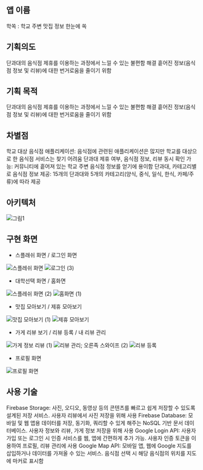 ## 앱 이름
학쏙 : 학교 주변 맛집 정보 한눈에 쏙​

## 기획의도 
단과대의 음식점 제휴를 이용하는 과정에서 느낄 수 있는 불편함 해결 
흩어진 정보(음식점 정보 및 리뷰)에 대한 번거로움을 줄이기 위함

## 기획 목적 
단과대의 음식점 제휴를 이용하는 과정에서 느낄 수 있는 불편함 해결 
흩어진 정보(음식점 정보 및 리뷰)에 대한 번거로움을 줄이기 위함

## 차별점

학교 대상 음식점 애플리케이션: 음식점에 관련된 애플리케이션은 많지만 학교를 대상으로 한 음식점 서비스는 찾기 어려움
단과대 제휴 여부, 음식점 정보, 리뷰 동시 확인 가능: 커뮤니티에 흩어져 있는 학교 주변 음식점 정보를 얻기에 용이함
단과대, 카테고리별로 음식점 정보 제공: 15개의 단과대와 5개의 카테고리(양식, 중식, 일식, 한식, 카페/주류)에 따라 제공

## 아키텍처
![그림1](https://github.com/khee2/new-mobilesw/assets/124848492/8134a2e7-b9f5-4b2f-989c-e48af747b624)

## 구현 화면 
- 스플래쉬 화면 / 로그인 화면
  
![스플레쉬 화면](https://github.com/khee2/new-mobilesw/assets/124848492/525e41cc-b3a3-44da-a5db-5c65b7f65a9e)
![로그인 (3)](https://github.com/khee2/new-mobilesw/assets/124848492/8c376ae3-3e33-4777-98db-31955059ac20)

- 대학선택 화면 / 홈화면
  
![스플레쉬 화면 (2)](https://github.com/khee2/new-mobilesw/assets/124848492/3eca33ca-a279-4e3b-8069-2304e3a8fba3)
![홈화면 (1)](https://github.com/khee2/new-mobilesw/assets/124848492/7a916dbb-b484-4792-830a-3587d43c0c3e)

- 맛집 모아보기 / 제휴 모아보기
  
![맛집 모아보기 (1)](https://github.com/khee2/new-mobilesw/assets/124848492/a140d955-0fe2-446c-b9c1-0a6f0c517575)
![제휴 모아보기](https://github.com/khee2/new-mobilesw/assets/124848492/128ee537-6428-499f-af3b-1ecb4dcb3709)

- 가게 리뷰 보기 / 리뷰 등록 / 내 리뷰 관리
  
![가게 정보   리뷰 (1)](https://github.com/khee2/new-mobilesw/assets/124848492/326e8977-8efa-4a61-af7e-a299a4836778)
![리뷰 관리; 오른족 스와이프 (2)](https://github.com/khee2/new-mobilesw/assets/124848492/1f0669b7-32e5-45ce-af97-5b65a7cede0c)
![리뷰 등록](https://github.com/khee2/new-mobilesw/assets/124848492/695930c1-6ded-4726-a4e5-7ade238dc105)

- 프로필 화면
  
![프로필 화면](https://github.com/khee2/new-mobilesw/assets/124848492/29176f95-5d3b-41cf-a7b0-13e5d3b8b790)

## 사용 기술 
Firebase Storage: 사진, 오디오, 동영상 등의 콘텐츠를 빠르고 쉽게 저장할 수 있도록 설계된 저장 서비스. 사용자 리뷰에서 사진 저장을 위해 사용
Firebase Database: 모바일 및 웹 앱용 데이터를 저장, 동기화, 쿼리할 수 있게 해주는 NoSQL 기반 문서 데이터베이스. 사용자 정보와 리뷰, 가게 정보 저장을 위해 사용
Google Login API: 사용자 가입 또는 로그인 시 인증 서비스를 웹, 앱에 간편하게 추가 가능. 사용자 인증 토큰을 이용하여 프로필, 리뷰 관리에 사용
Google Map API: 모바일 앱, 웹에 Google 지도를 삽입하거나 데이터를 가져올 수 있는 서비스. 음식점 선택 시 해당 음식점의 위치를 지도에 마커로 표시함 



